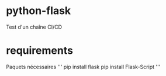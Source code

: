 # python-flask
Test d'un chaîne CI/CD

# requirements
Paquets nécessaires
'''
pip install flask
pip install Flask-Script
'''
